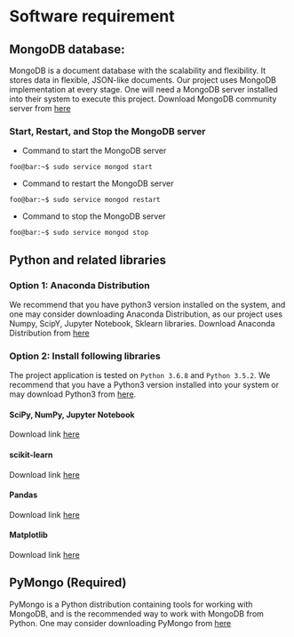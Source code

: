 # Software requirement

## MongoDB database:
MongoDB is a document database with the scalability and flexibility. It stores data in flexible, JSON-like documents.
Our project uses MongoDB implementation at every stage. One will need a MongoDB server installed into their system to execute this project.
Download MongoDB community server from [here](https://www.mongodb.com/download-center/community)

### Start, Restart, and Stop  the MongoDB server 
- Command to start the MongoDB server
```shell
foo@bar:~$ sudo service mongod start

```

- Command to restart the MongoDB server
```shell
foo@bar:~$ sudo service mongod restart

```

- Command to stop the MongoDB server

```shell
foo@bar:~$ sudo service mongod stop

```

## Python and related libraries
### Option 1: Anaconda Distribution
We recommend that you have python3 version installed on the system, and one may consider downloading Anaconda Distribution, as our project uses Numpy, ScipY, Jupyter Notebook, Sklearn libraries. Download Anaconda Distribution from [here](https://www.anaconda.com/distribution/#download-section)


### Option 2: Install following libraries

The project application is tested on `Python 3.6.8` and `Python 3.5.2`. We recommend that you have a Python3 version installed into your system or may download Python3 from [here](https://www.python.org/downloads/).

#### SciPy, NumPy, Jupyter Notebook
Download link [here](https://scipy.org/install.html)

#### scikit-learn
Download link [here](https://scikit-learn.org/stable/install.html)

#### Pandas
Download link [here](https://pandas.pydata.org/pandas-docs/stable/install.html)

#### Matplotlib
Download link [here](https://matplotlib.org/users/installing.html)

## PyMongo (Required)

PyMongo is a Python distribution containing tools for working with MongoDB, and is the recommended way to work with MongoDB from Python. One may consider downloading PyMongo from [here](https://api.mongodb.com/python/current/index.html)
